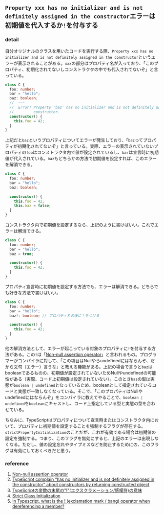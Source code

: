 ## `Property xxx has no initializer and is not definitely assigned in the constructor`エラーは初期値を代入するか`!`を付与する

### detail

自分オリジナルのクラスを用いたコードを実行する際、`Property xxx has no initializer and is not definitely assigned in the constructor`というエラーが表示されることがある。`xxx`の部分はプロパティ名が入っており、「このプロパティ、初期化されてないしコンストラクタの中でも代入されてないぞ」と言っている。

```typescript
class C {
  foo: number;
  bar = "hello";
  baz: boolean;
  //  ~~~
  //  Error! Property 'baz' has no initializer and is not definitely assigned in the
  //         constructor.
  constructor() {
    this.foo = 42;
  }
}
```

上記だと`baz`というプロパティについてエラーが発生しており、「`baz`ってプロパティが初期化されてないぞ」と言っている。実際、エラーの表示されていないプロパティの`foo`はコンストラクタ内で値が設定されているし、`bar`は宣言時に初期値が代入されている。`baz`もどちらかの方法で初期値を設定すれば、このエラーを解消できる。

```typescript
class C {
  foo: number;
  bar = "hello";
  baz: boolean;
  
  constructor() {
    this.foo = 42;
    this.baz = false;
  }
}

```

コンストラクタ内で初期値を設定するなら、上記のように書けばいい。これでエラーは解消できる。

```typescript
class C {
  foo: number;
  bar = "hello";
  baz = true;
  
  constructor() {
    this.foo = 42;
  }
}

```

プロパティ宣言時に初期値を設定する方法でも、エラーは解消できる。どちらでも好きな方法で書けばいい。

```typescript
class C {
  foo: number;
  bar = "hello";
  baz!: boolean; // プロパティ名の後に！をつける
  
  constructor() {
    this.foo = 42;
  }
}
```

他の解消方法として、エラーが起こっている対象のプロパティに`!`を付与する方法がある。この`!`は「[Non-null assertion operator](https://www.typescriptlang.org/docs/handbook/release-notes/typescript-2-0.html#non-null-assertion-operator)」と言われるもの。プログラマーがコンパイラに対して、「この項目はNullやらundefinedにはならんぞ、だから文句（エラー）言うな」と教える機能がある。上記の場合で言うと`baz`はbooleanであるものの、初期値が設定されていないためNullやundefinedの可能性がある（実際、コード上初期値は設定されていない）。このとき`baz`の型は実態が`boolean | undefined`となっているため、booleanとして指定されているコードと実態が一致しなくなっている。そこで、「このプロパティはNullやundefinedにはならんぞ」をコンパイラに教えてやることで、`boolean | undefined`を`boolean`にキャストし、コード上指定している型と実態の型を合わせている。

ちなみに、TypeScriptはプロパティについて宣言時またはコンストラクタ内において、プロパティに初期値を設定することを強制するフラグが存在する。`strictPropertyInitialization`のことだが、これが有効である場合は初期値の設定を強制する。つまり、このフラグを無効にすると、上記のエラーは出現しなくなる。ただし、値の設定忘れやタイプミスなどを防止するためにの、このフラグは有効にしておくべきだと思う。

### reference

1. [Non-null assertion operator](https://www.typescriptlang.org/docs/handbook/release-notes/typescript-2-0.html#non-null-assertion-operator)
2. [TypeScript complain “has no initializer and is not definitely assigned in the constructor” about constructors by returning constructed object](https://stackoverflow.com/questions/54104187/typescript-complain-has-no-initializer-and-is-not-definitely-assigned-in-the-co)
3. [TypeScriptの変数の末尾の"!"(エクスクラメーション/感嘆符)の意味](https://qiita.com/zigenin/items/364264a6cf635b962542)
4. [Strict Class Initialization](https://www.typescriptlang.org/docs/handbook/release-notes/typescript-2-7.html#strict-class-initialization)
5. [In Typescript, what is the ! (exclamation mark / bang) operator when dereferencing a member?](https://stackoverflow.com/questions/42273853/in-typescript-what-is-the-exclamation-mark-bang-operator-when-dereferenci)
